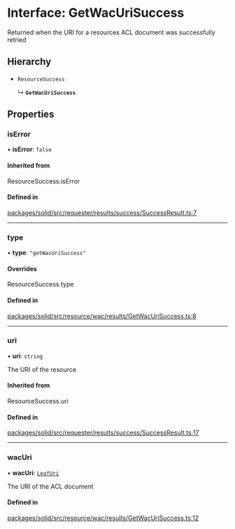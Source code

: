 # Interface: GetWacUriSuccess

Returned when the URI for a resources ACL document was successfully retried

## Hierarchy

- `ResourceSuccess`

  ↳ **`GetWacUriSuccess`**

## Properties

### isError

• **isError**: ``false``

#### Inherited from

ResourceSuccess.isError

#### Defined in

[packages/solid/src/requester/results/success/SuccessResult.ts:7](https://github.com/o-development/ldo/blob/e8bb8b1/packages/solid/src/requester/results/success/SuccessResult.ts#L7)

___

### type

• **type**: ``"getWacUriSuccess"``

#### Overrides

ResourceSuccess.type

#### Defined in

[packages/solid/src/resource/wac/results/GetWacUriSuccess.ts:8](https://github.com/o-development/ldo/blob/e8bb8b1/packages/solid/src/resource/wac/results/GetWacUriSuccess.ts#L8)

___

### uri

• **uri**: `string`

The URI of the resource

#### Inherited from

ResourceSuccess.uri

#### Defined in

[packages/solid/src/requester/results/success/SuccessResult.ts:17](https://github.com/o-development/ldo/blob/e8bb8b1/packages/solid/src/requester/results/success/SuccessResult.ts#L17)

___

### wacUri

• **wacUri**: [`LeafUri`](../types/LeafUri.md)

The URI of the ACL document

#### Defined in

[packages/solid/src/resource/wac/results/GetWacUriSuccess.ts:12](https://github.com/o-development/ldo/blob/e8bb8b1/packages/solid/src/resource/wac/results/GetWacUriSuccess.ts#L12)
